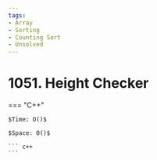 ```yaml
---
tags:
- Array
- Sorting
- Counting Sort
- Unsolved
---
```



# 1051. Height Checker

=== "C++"

    $Time: O()$

    $Space: O()$

    ``` c++
    ```